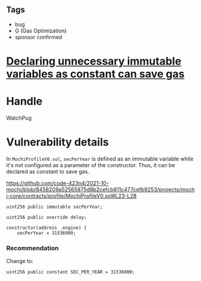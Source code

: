 ## Tags

- bug
- G (Gas Optimization)
- sponsor confirmed

# [Declaring unnecessary immutable variables as constant can save gas](https://github.com/code-423n4/2021-10-mochi-findings/issues/117) 

# Handle

WatchPug


# Vulnerability details

In `MochiProfileV0.sol`, `secPerYear` is defined as an immutable variable while it's not configured as a parameter of the constructor. Thus, it can be declared as constant to save gas.

https://github.com/code-423n4/2021-10-mochi/blob/8458209a52565875d8b2cefcb611c477cefb9253/projects/mochi-core/contracts/profile/MochiProfileV0.sol#L23-L28

```solidity=23
uint256 public immutable secPerYear;

uint256 public override delay;

constructor(address _engine) {
    secPerYear = 31536000;
```

### Recommendation

Change to:

```solidity=23
uint256 public constant SEC_PER_YEAR = 31536000;
```

